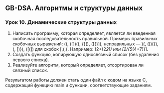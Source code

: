 ## GB-DSA. Алгоритмы и структуры данных
### Урок 10. Динамические структуры данных

1. Написать программу, которая определяет, является ли введенная скобочная последовательность правильной. Примеры правильных скобочных выражений: (), ([])(), {}(), ([{}]), неправильных — )(, ())({), (, ])}), ([(]) для скобок [,(,{. Например: (2+(2*2)) или [2/{5*(4+7)}].
2. Создать функцию, копирующую односвязный список (без удаления первого списка).
3. Реализуйте алгоритм, который определяет, отсортирован ли связный список.

Результатом работы должен стать один файл с кодом на языке С, содержащий функцию main и функции, соответствующие заданиям.
